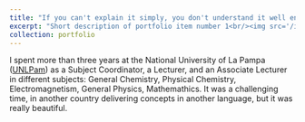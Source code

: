 ```yaml
---
title: "If you can't explain it simply, you don't understand it well enough. A.E"
excerpt: "Short description of portfolio item number 1<br/><img src='/images/500x300.png'>"
collection: portfolio
---
```


I spent more than three years at the National University of La Pampa ([UNLPam](https://www.unlpam.edu.ar/)) as a Subject Coordinator, a Lecturer, and an Associate Lecturer in different subjects: General Chemistry, Physical Chemistry, Electromagnetism, General Physics, Mathemathics. It was a challenging time, in another country delivering concepts in another language, but it was really beautiful. 

